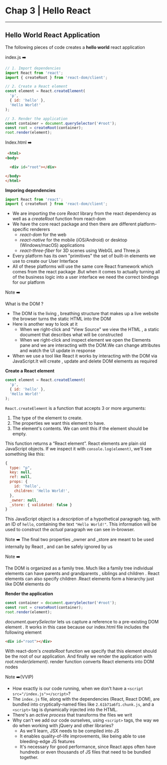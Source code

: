 # Chap 3 | Hello React

------

## Hello World React Application

The following pieces of code creates a **hello world** react application

 index.js ➡️

```js
// 1. Import dependencies
import React from 'react';
import { createRoot } from 'react-dom/client';

// 2. Create a React element
const element = React.createElement(
  'p',
  { id: 'hello' },
  'Hello World!'
);

// 3. Render the application
const container = document.querySelector('#root');
const root = createRoot(container);
root.render(element);
```

Index.html ➡️

```html
 <html>
<body>

  <div id="root"></div>

</body>
</html>
```

**Imporing dependencies**

```js
import React from 'react';
import { createRoot } from 'react-dom/client';
```

- We are importing the core *React* library from the react dependency as well as a *createRoot* function from react-dom
- We have the core react package and then there are different platform-specific renderers 
  - *react-dom* for the web
  - *react-native* for the mobile (iOS/Android) or desktop (Windows/macOS) applications
  - *react-three-fiber* for 3D scenes using WebGL and Three.js
- Every platform has its own "primitives" the set of built-in elements we use to create our User Interface
- All of these platforms will use the same core React framework which comes from the react package .But when it comes to actually turning all of the business logic into a user interface we need the correct bindings for our platform 

Note ➡️

What is the DOM ? 

- The DOM is the living , breathing structure that makes up a live website the browser turns the static HTML into the DOM
- Here is another way to look at it 
  - When we right-click and "View Source" we view the HTML , a static document that describes what will be constructed
  - When we right-click and inspect element we open the Elements pane and we are interacting with the DOM.We can change attributes and watch the UI update in response
- When we use a tool like React it works by interacting with the DOM via JavaScript.It will create , update and delete DOM elements as required

**Create a React element**

```js
const element = React.createElement(
  'p',
  { id: 'hello' },
  'Hello World!'
);
```

`React.createElement` is a function that accepts 3 or more arguments:

1. The type of the element to create.
2. The properties we want this element to have.
3. The element's contents. We can omit this if the element should be empty.

This function returns a “React element”. React elements are plain old JavaScript objects. If we inspect it with `console.log(element)`, we'll see something like this:

```js
{
  type: "p",
  key: null,
  ref: null,
  props: {
    id: 'hello',
    children: 'Hello World!',
  },
  _owner: null,
  _store: { validated: false }
}
```

This JavaScript object is a *description* of a hypothetical paragraph tag, with an ID of `hello`, containing the text `"Hello World!"`. This information will be used to construct the *actual* paragraph we can see in-browser.

Note ➡️ The final two properties _owner and _store are meant to be used internally by React , and can be safely ignored by us



Note ➡️

The DOM is organized as a family tree. Much like a family tree individual elements can have parents and grandparents , siblings and children . React elements can also specify children .React elements form a hierarchy just like DOM elements do

**Render the application**

```js
const container = document.querySelector('#root');
const root = createRoot(container);
root.render(element);
```

*document.querySelector* lets us capture a reference to a pre-existing DOM element . It works in this case because our index.html file includes the following element

```html
<div id="root"></div>
```

With react-dom's *createRoot* function we specify that this element should be the root of our application. And finally we render the application with *root.render(element)*. render function converts React elements into DOM nodes

Note ➡️(VVIP)

-  How exactly is our code running, when we don't have a `<script src="/index.js"></script>`?
  - The `index.js` file, along with the dependencies (React, React DOM), are bundled into cryptically-named files like `2.61b71a6f1.chunk.js`, and a `<script>` tag is dynamically injected into the HTML.
  - There's an *active process* that transforms the files we writ
- Why can't we add our code ourselves, using `<script>` tags, the way we do when working with jQuery and other libraries?
  -   As we'll learn, JSX needs to be compiled into JS
  -  It enables quality-of-life improvements, like being able to use bleeding-edge JS features
  -  It's necessary for good performance, since React apps often have hundreds or even thousands of JS files that need to be bundled together.
